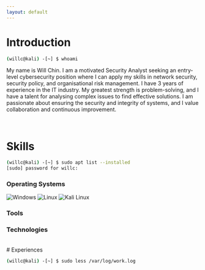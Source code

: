 ```yaml
---
layout: default
---
```


# Introduction

```bash
(willc@kali) -[~] $ whoami

```
My name is Will Chin. I am a motivated Security Analyst seeking an entry-level cybersecurity position where I can apply my skills in network security, security policy, and organisational risk management. I have 3 years of experience in the IT industry. My greatest strength is problem-solving, and I have a talent for analysing complex issues to find effective solutions. I am passionate about ensuring the security and integrity of systems, and I value collaboration and continuous improvement.

<br>

# Skills

```bash
(willc@kali) -[~] $ sudo apt list --installed
[sudo] password for willc:
```
### Operating Systems
![Windows](https://raw.githubusercontent.com/willc-cyber/willc-cyber.github.io/refs/heads/main/assets/images/os/window_logo.png)
![Linux](https://raw.githubusercontent.com/willc-cyber/willc-cyber.github.io/refs/heads/main/assets/images/os/linux_logo.png)
![Kali Linux](https://raw.githubusercontent.com/willc-cyber/willc-cyber.github.io/refs/heads/main/assets/images/os/kali_logo.png)
### Tools

### Technologies

<br>
# Experiences

```bash
(willc@kali) -[~] $ sudo less /var/log/work.log
```





